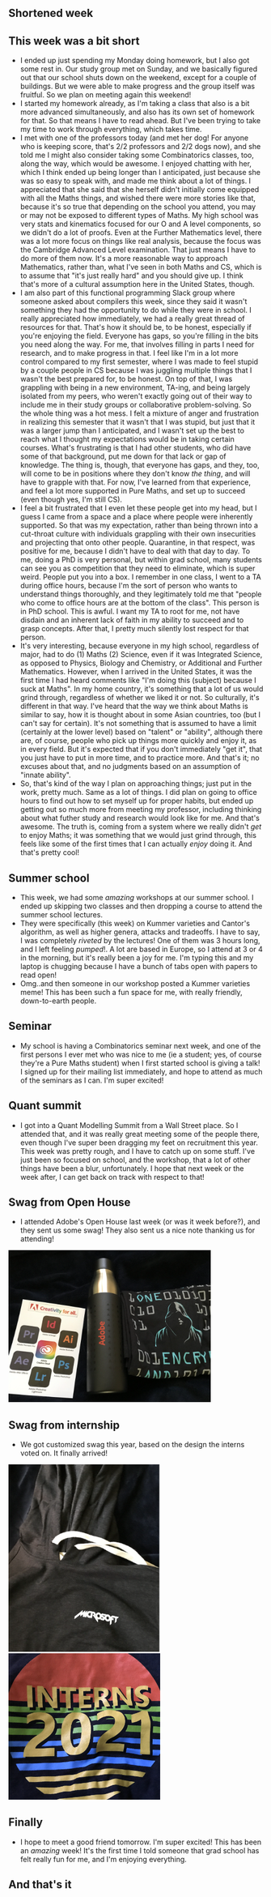 ## Shortened week

## This week was a bit short
- I ended up just spending my Monday doing homework, but I also got some rest in. Our study group met on Sunday, and we basically figured out that
our school shuts down on the weekend, except for a couple of buildings. But we were able to make progress and the group itself was fruitful. So we plan on
meeting again this weekend! 
- I started my homework already, as I'm taking a class that also is a bit more advanced simultaneously, and also has its own set of homework for that. So
that means I have to read ahead. But I've been trying to take my time to work through everything, which takes time.
- I met with one of the professors today (and met her dog! For anyone who is keeping score, that's 2/2 professors and 2/2 dogs now), and she told me I might also
consider taking some Combinatorics classes, too, along the way, which would be awesome. I enjoyed chatting with her, which I think ended up being longer than I
anticipated, just because she was so easy to speak with, and made me think about a lot of things. I appreciated that she said that she herself didn't initially 
come equipped with all the Maths things, and wished there were more stories like that, because it's so true that depending on the school you attend, you may or may
not be exposed to different types of Maths. My high school was very stats and kinematics focused for our O and A level components, so we didn't do a lot of proofs.
Even at the Further Mathematics level, there was a lot more focus on things like real analysis, because the focus was the Cambridge Advanced Level examination.
That just means I have to do more of them now. It's a more reasonable way to approach Mathematics, rather than, what I've seen in both Maths and CS, which is to
assume that "it's just really hard" and you should give up. I think that's more of a cultural assumption here in the United States, though.
- I am also part of this functional programming Slack group where someone asked about compilers this week, since they said it wasn't something they had the opportunity to do
while they were in school. I really appreciated how immediately, we had a really great thread of resources for that. That's how it should be, to be honest,
especially if you're enjoying the field. Everyone has gaps, so you're filling in the bits you need along the way. For me, that involves filling in parts I need
for research, and to make progress in that. I feel like I'm in a lot more control compared to my first semester, where I was made to feel stupid by a couple people
in CS because I was juggling multiple things that I wasn't the best prepared for, to be honest. On top of that, I was grappling with being in a new environment,
TA-ing, and being largely isolated from my peers, who weren't exactly going out of their way to include me in their study groups or collaborative problem-solving.
So the whole thing was a hot mess.
I felt a mixture of anger and frustration in realizing this semester
that it wasn't that I was stupid, but just that it was a larger jump than I anticipated, and I wasn't set up the best to reach what I thought my expectations would
be in taking certain courses. What's frustrating is that I had other students, who did have some of that background, put me down for that lack or gap of knowledge.
The thing is, though, that everyone has gaps, and they, too, will come to be in positions where they don't know *the thing*, and will have to grapple with that.
For now, I've learned from that experience, and feel a lot more supported in Pure Maths, and set up to succeed (even though yes, I'm still CS).
- I feel a bit frustrated that I even let these people get into my head, but I guess I came from a space and a place where people were inherently supported. So
that was my expectation, rather than being thrown into a cut-throat culture with individuals grappling with their own insecurities and projecting that onto other
people. Quarantine, in that respect, was positive for me, because I didn't have to deal with that day to day. To me, doing a PhD is very personal, but within 
grad school, many students can see you as competition that they need to eliminate, which is super weird. People put you into a box. I remember in one class,
I went to a TA during office hours, because I'm the sort of person who wants to understand things thoroughly, and they legitimately told me that "people who come
to office hours are at the bottom of the class". This person is in PhD school. This is awful. I want my TA to root for me, not have disdain and an inherent lack
of faith in my ability to succeed and to grasp concepts. After that, I pretty much silently lost respect for that person.
- It's very interesting, because everyone in my high school, regardless of major, had to do (1) Maths (2) Science, even if it was Integrated Science, as opposed to
Physics, Biology and Chemistry, or Additional and Further Mathematics. However, when I arrived in the United States, it was the first time I had heard comments 
like "I'm doing this (subject) because I suck at Maths". In my home country, it's something that a lot of us would grind through, regardless of whether we liked
it or not. So culturally, it's different in that way. I've heard that the way we think about Maths is similar to say, how it is thought about in some Asian countries,
too (but I can't say for certain). It's not something that is assumed to have a limit (certainly at the lower level) based on "talent" or "ability", although there
are, of course, people who pick up things more quickly and enjoy it, as in every field. But it's expected that if you don't immediately "get it", that you just
have to put in more time, and to practice more. And that's it; no excuses about that, and no judgments based on an assumption of "innate ability".
- So, that's kind of the way I plan on approaching things; just put in the work, pretty much. Same as a lot of things. I did plan on going to office hours to 
find out how to set myself up for proper habits, but ended up getting out so much more from meeting my professor, including thinking about what futher study 
and research would look like for me. And that's awesome. The truth is, coming from a system where we really didn't *get* to enjoy Maths; it was something that 
we would just grind through, this feels like some of the first times that I can actually *enjoy* doing it. And that's pretty cool!

## Summer school
- This week, we had some *amazing* workshops at our summer school. I ended up skipping two classes and then dropping a course to attend the summer school lectures.
- They were specifically (this week) on Kummer varieties and Cantor's algorithm, as well as higher genera, attacks and tradeoffs. I have to say, I was completely
*riveted* by the lectures! One of them was 3 hours long, and I left feeling *pumped*!. A lot are based in Europe, so I attend at 3 or 4 in the morning, but it's
really been a joy for me. I'm typing this and my laptop is chugging because I have a bunch of tabs open with papers to read open!
- Omg..and then someone in our workshop posted a Kummer varieties meme! This has been such a fun space for me, with really friendly, down-to-earth people. 

## Seminar
- My school is having a Combinatorics seminar next week, and one of the first persons I ever met who was nice to me (ie a student; yes, of course they're a Pure
Maths student) when I first started school is giving a talk! I signed up for their mailing list immediately, and hope to attend as much of the seminars as I can.
I'm super excited!

## Quant summit
- I got into a Quant Modelling Summit from a Wall Street place. So I attended that, and it was really great meeting some of the people there, even though I've
super been dragging my feet on recruitment this year. This week was pretty rough, and I have to catch up on some stuff. I've just been so focused on school,
and the workshop, that a lot of other things have been a blur, unfortunately. I hope that next week or the week after, I can get back on track with respect to
that!

## Swag from Open House
- I attended Adobe's Open House last week (or was it week before?), and they sent us some swag! They also sent us a nice note thanking us for attending!
<img src="/images/secondweekswag21/adobe.png" width="400">

## Swag from internship
- We got customized swag this year, based on the design the interns voted on. It finally arrived!
<img src="/images/secondweekswag21/msftswag.png" width="300">
<img src="/images/secondweekswag21/msftswag1.png" width="300">

## Finally
- I hope to meet a good friend tomorrow. I'm super excited! This has been an *amazing* week! It's the first time I told someone that grad school has felt really
fun for me, and I'm enjoying everything.

## And that's it
